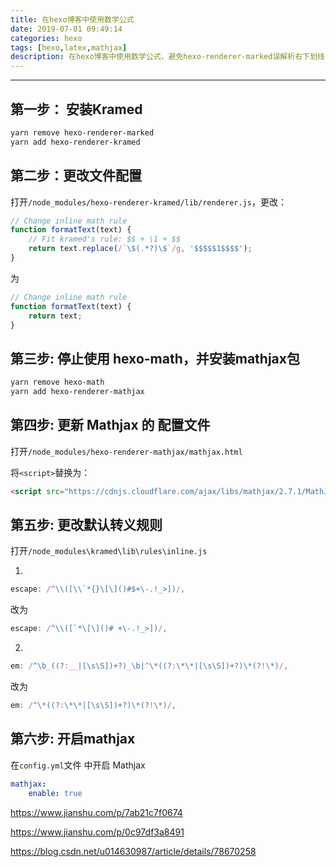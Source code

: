 ```yaml
---
title: 在hexo博客中使用数学公式
date: 2019-07-01 09:49:14
categories: hexo
tags: [hexo,latex,mathjax]
description: 在hexo博客中使用数学公式，避免hexo-renderer-marked误解析右下划线导致公示显示不正常的问题。
---
```


------

## 第一步： 安装Kramed

```sh
yarn remove hexo-renderer-marked
yarn add hexo-renderer-kramed
```

## 第二步：更改文件配置

打开`/node_modules/hexo-renderer-kramed/lib/renderer.js`，更改：

```javascript
// Change inline math rule
function formatText(text) {
    // Fit kramed's rule: $$ + \1 + $$
    return text.replace(/`\$(.*?)\$`/g, '$$$$$1$$$$');
}
```

为

```javascript
// Change inline math rule
function formatText(text) {
    return text;
}
```

## 第三步: 停止使用 hexo-math，并安装mathjax包

```sh
yarn remove hexo-math
yarn add hexo-renderer-mathjax
```

## 第四步: 更新 Mathjax 的 配置文件

打开`/node_modules/hexo-renderer-mathjax/mathjax.html`

将`<script>`替换为：

```html
<script src="https://cdnjs.cloudflare.com/ajax/libs/mathjax/2.7.1/MathJax.js?config=TeX-MML-AM_CHTML"></script>
```

## 第五步: 更改默认转义规则

打开`/node_modules\kramed\lib\rules\inline.js`

1.

```js
escape: /^\\([\\`*{}\[\]()#$+\-.!_>])/,
```

改为

```js
escape: /^\\([`*\[\]()# +\-.!_>])/,
```

2.

```js
em: /^\b_((?:__|[\s\S])+?)_\b|^\*((?:\*\*|[\s\S])+?)\*(?!\*)/,
```

改为

```js
em: /^\*((?:\*\*|[\s\S])+?)\*(?!\*)/,
```

## 第六步: 开启mathjax

在`config.yml`文件 中开启 Mathjax

```yaml
mathjax:
    enable: true
```



https://www.jianshu.com/p/7ab21c7f0674

https://www.jianshu.com/p/0c97df3a8491

https://blog.csdn.net/u014630987/article/details/78670258